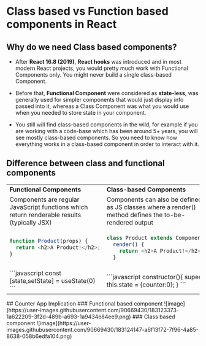 # Class based vs Function based components in React

## Why do we need Class based components?

- After **React 16.8 (2019)**, **React hooks** was introduced and in most modern React projects, you would pretty much work with Functional Components only. You might never build a single class-based Component.

- Before that, **Functional Component** were considered as **state-less**, was generally used for simpler components that would just display info passed into it, whereas a Class Component was what you would use when you needed to store state in your component.

- You still will find class-based components in the wild, for example if you are working with a code-base which has been around 5+ years, you will see mostly class-based components. So you need to know how everything works in a class-based component in order to interact with it.

## Difference between class and functional components

<table>
<tr>
<td><strong> Functional Components <strong/></td>
<td><strong> Class-based Components <strong/></td>
</tr>
<tr>
<td>Components are regular JavaScript functions which return renderable results (typically JSX)</td>  
<td>Components can also be defined as JS classes where a render() method  defines the to-be-rendered output </td>
</tr>
<tr>
<td>

```javascript
function Product(props) {
  return <h2>A Product!</h2>;
}
```

</td>
<td>

```javascript
class Product extends Component {
  render() {
    return <h2>A Product!</h2>
  }
```

</td>
</tr>
<tr>
<td>
```javascript
const [state,setState] = useState(0)
```
</td>
<td>
```javascript
constructor(){
  super();
   this.state = {counter:0};
}
```
</td>
</tr>
</table>
## Counter App Implication
### Functional based component
![image](https://user-images.githubusercontent.com/90669430/183123373-1a622209-3f2d-489b-a693-1a9434e84ee9.png)
### Class based component
![image](https://user-images.githubusercontent.com/90669430/183124147-a6f13f72-7f96-4a85-8638-058b6edfa104.png)
